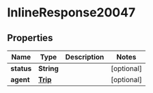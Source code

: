 
# InlineResponse20047

## Properties
Name | Type | Description | Notes
------------ | ------------- | ------------- | -------------
**status** | **String** |  |  [optional]
**agent** | [**Trip**](Trip.md) |  |  [optional]



